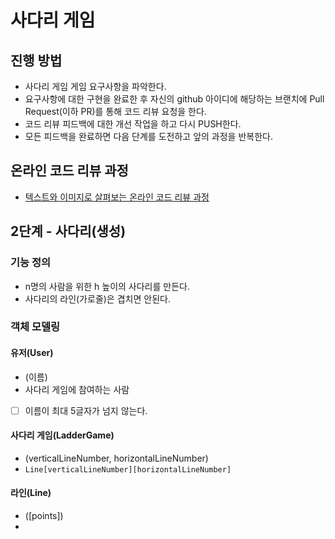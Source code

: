 # 사다리 게임
## 진행 방법
* 사다리 게임 게임 요구사항을 파악한다.
* 요구사항에 대한 구현을 완료한 후 자신의 github 아이디에 해당하는 브랜치에 Pull Request(이하 PR)를 통해 코드 리뷰 요청을 한다.
* 코드 리뷰 피드백에 대한 개선 작업을 하고 다시 PUSH한다.
* 모든 피드백을 완료하면 다음 단계를 도전하고 앞의 과정을 반복한다.

## 온라인 코드 리뷰 과정
* [텍스트와 이미지로 살펴보는 온라인 코드 리뷰 과정](https://github.com/nextstep-step/nextstep-docs/tree/master/codereview)


## 2단계 - 사다리(생성)

### 기능 정의

- n명의 사람을 위한 h 높이의 사다리를 만든다.
- 사다리의 라인(가로줄)은 겹치면 안된다.

### 객체 모델링

#### 유저(User)

- (이름)
- 사다리 게임에 참여하는 사람
- [ ] 이름이 최대 5글자가 넘지 않는다.

#### 사다리 게임(LadderGame)

- (verticalLineNumber, horizontalLineNumber)
- `Line[verticalLineNumber][horizontalLineNumber]`

#### 라인(Line)

- ([points])
- 